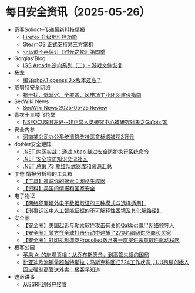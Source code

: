 # 每日安全资讯（2025-05-26）

- 奇客Solidot–传递最新科技情报
  - [Firefox 升级地址栏功能](https://www.solidot.org/story?sid=81388)
  - [SteamOS 正式支持第三方掌机](https://www.solidot.org/story?sid=81387)
  - [亚马逊不再续订《时光之轮》第四季](https://www.solidot.org/story?sid=81386)
- Gorgias'Blog
  - [IGS Arcade 逆向系列（二）- 游戏文件恢复](https://gorgias.me/2025/05/25/IGS_Arcade_RE_2/)
- 杨龙
  - [编译php7.1 openssl3.x版本过高？](https://www.yanglong.pro/%e7%bc%96%e8%af%91php7-1-openssl3-x%e7%89%88%e6%9c%ac%e8%bf%87%e9%ab%98%ef%bc%9f/)
- 威努特安全网络
  - [抗干扰、低延迟、全覆盖，风电场工业环网建设指南](https://mp.weixin.qq.com/s?__biz=MzAwNTgyODU3NQ==&mid=2651133168&idx=1&sn=897c1ddaa290a2f5004d8e0bd630ee58)
- SecWiki News
  - [SecWiki News 2025-05-25 Review](http://www.sec-wiki.com/?2025-05-25)
- 青衣十三楼飞花堂
  - [NSFOCUS旧友记--非正常人类研究中心被研究对象之Ga1ois(3)](https://mp.weixin.qq.com/s?__biz=MzUzMjQyMDE3Ng==&mid=2247488320&idx=1&sn=9423b163927d984b1de8d3b849bc02ec)
- 安全内参
  - [河南某公司办公系统遭篡改挂恶意标语被罚3万元](https://mp.weixin.qq.com/s?__biz=MzI4NDY2MDMwMw==&mid=2247514413&idx=1&sn=72a307ba87230821ffaea7f5dcf40c79)
- dotNet安全矩阵
  - [.NET 内网实战：通过 xbap 绕过安全防护执行系统命令](https://mp.weixin.qq.com/s?__biz=MzUyOTc3NTQ5MA==&mid=2247499734&idx=1&sn=38b732abea5f55da2c11338a0d2a608c)
  - [.NET 安全攻防知识交流社区](https://mp.weixin.qq.com/s?__biz=MzUyOTc3NTQ5MA==&mid=2247499734&idx=2&sn=298d077630a0ab8cc906523c371a55a5)
  - [.NET 总第 73 期红队武器库和资源汇总](https://mp.weixin.qq.com/s?__biz=MzUyOTc3NTQ5MA==&mid=2247499734&idx=3&sn=b80be1ce63bfc4ccb53814e5b0e5de01)
- 丁爸 情报分析师的工具箱
  - [【工具】追踪你的搜索：网格生成器](https://mp.weixin.qq.com/s?__biz=MzI2MTE0NTE3Mw==&mid=2651150092&idx=1&sn=eab8815b2c6e98e601440357673b0978)
  - [【资料】美国的情报和国家安全](https://mp.weixin.qq.com/s?__biz=MzI2MTE0NTE3Mw==&mid=2651150092&idx=2&sn=71654f3c3d70152f0aaf5f861a19ff8b)
- 电子物证
  - [【网络犯罪境外电子数据取证的三种模式与选择适用】](https://mp.weixin.qq.com/s?__biz=MzAwNDcwMDgzMA==&mid=2651048452&idx=1&sn=18573584ba60f8bbe83ae05543ba4f07)
  - [【刑事诉讼中人工智能证据的不可解释性困境及其化解路径】](https://mp.weixin.qq.com/s?__biz=MzAwNDcwMDgzMA==&mid=2651048452&idx=2&sn=73565d9b686385b629fcaa7543c5bf33)
- 安全圈
  - [【安全圈】美国起诉与勒索软件攻击有关的Qakbot僵尸网络领导人](https://mp.weixin.qq.com/s?__biz=MzIzMzE4NDU1OQ==&mid=2652069814&idx=1&sn=55315ce70af7e756bc81036d3ab03200)
  - [【安全圈】警方在全球打击行动中逮捕了270名暗网供应商和买家](https://mp.weixin.qq.com/s?__biz=MzIzMzE4NDU1OQ==&mid=2652069814&idx=2&sn=4cc21b93ac0eef3c3791ae5c524b40d5)
  - [【安全圈】打印机制造商Procolled数月来一直提供恶意软件驱动程序](https://mp.weixin.qq.com/s?__biz=MzIzMzE4NDU1OQ==&mid=2652069814&idx=3&sn=1ae16215ca2bb8677fe32b72a17c1cbc)
- 极客公园
  - [苹果 AI 的崩塌真相：从乔布斯愿景，到高管失误的困局](https://mp.weixin.qq.com/s?__biz=MTMwNDMwODQ0MQ==&mid=2653080107&idx=1&sn=6c39c2625e645b92db8fd314e88c68ce)
  - [比亚迪欧洲销量超越特斯拉；马斯克称回归724工作状态；UU跑腿创始人回应强制高管送外卖｜极客早知道](https://mp.weixin.qq.com/s?__biz=MTMwNDMwODQ0MQ==&mid=2653080163&idx=1&sn=1a8cdbd4174fcfaed1d8b2fd1719c994)
- 迪哥讲事
  - [从SSRF到帐户接管](https://mp.weixin.qq.com/s?__biz=MzIzMTIzNTM0MA==&mid=2247497646&idx=1&sn=6cf2bfc7c0825057e9feec696adecf4c)

